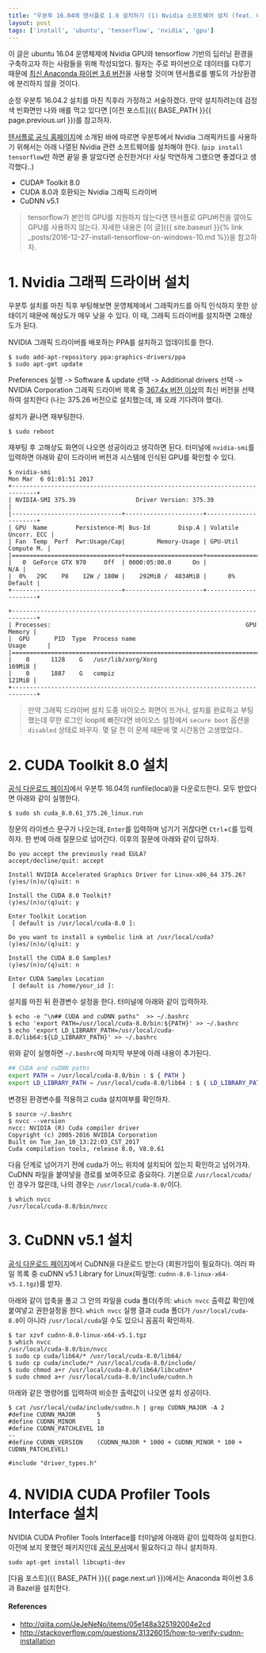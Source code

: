```yaml
---
title: "우분투 16.04에 텐서플로 1.0 설치하기 (1) Nvidia 소프트웨어 설치 (feat. GTX 970)"
layout: post
tags: ['install', 'ubuntu', 'tensorflow', 'nvidia', 'gpu']
---
```


이 글은 ubuntu 16.04 운영체제에 Nvidia GPU와 tensorflow 기반의 딥러닝 환경을 구축하고자 하는 사람들을 위해 작성되었다. 필자는 주로 파이썬으로 데이터를 다루기 때문에 [최신 Anaconda 파이썬 3.6 버전](https://www.continuum.io/downloads)을 사용할 것이며 텐서플로를 별도의 가상환경에 분리하지 않을 것이다.

순정 우분투 16.04.2 설치를 마친 직후라 가정하고 서술하겠다. 만약 설치하려는데 검정색 빈화면만 나와 애를 먹고 있다면 [이전 포스트]({{ BASE_PATH }}{{ page.previous.url }})를 참고하자.

[텐서플로 공식 홈페이지](https://www.tensorflow.org/install/install_linux#nvidia_requirements_to_run_tensorflow_with_gpu_support)에 소개된 바에 따르면 우분투에서 Nvidia 그래픽카드를 사용하기 위해서는 아래 나열된 Nvidia 관련 소프트웨어를 설치해야 한다. (`pip install tensorflow`만 하면 끝일 줄 알았다면 순진한거다! 사실 막연하게 그랬으면 좋겠다고 생각했다..) 

- CUDA® Toolkit 8.0
- CUDA 8.0과 호환되는 Nvidia 그래픽 드라이버
- CuDNN v5.1

> tensorflow가 본인의 GPU를 지원하지 않는다면 텐서플로 GPU버전을 깔아도 GPU를 사용하지 않는다. 자세한 내용은 [이 글]({{ site.baseurl }}{% link _posts/2016-12-27-install-tensorflow-on-windows-10.md %})을 참고하자.

# 1. Nvidia 그래픽 드라이버 설치

우분투 설치를 마친 직후 부팅해보면 운영체제에서 그래픽카드를 아직 인식하지 못한 상태이기 때문에 해상도가 매우 낮을 수 있다. 이 때, 그래픽 드라이버를 설치하면 고해상도가 된다.

NVIDIA 그래픽 드라이버를 배포하는 PPA를 설치하고 업데이트를 한다.

```terminal
$ sudo add-apt-repository ppa:graphics-drivers/ppa
$ sudo apt-get update
```

Preferences 실행 -> Software & update 선택 ->  Additional drivers 선택 -> NVIDIA Corporation 그래픽 드라이버 목록 중 [367.4x 버전 이상](http://stackoverflow.com/questions/30820513/what-is-version-of-cuda-for-nvidia-304-125/30820690)의 최신 버전을 선택하여 설치한다 (나는 375.26 버전으로 설치했는데, 꽤 오래 기다려야 했다). 

설치가 끝나면 재부팅한다.

```terminal
$ sudo reboot
```

재부팅 후 고해상도 화면이 나오면 성공이라고 생각하면 된다. 터미널에 `nvidia-smi`를 입력하면 아래와 같이 드라이버 버전과 시스템에 인식된 GPU를 확인할 수 있다.

```terminal
$ nvidia-smi
Mon Mar  6 01:01:51 2017
+-----------------------------------------------------------------------------+
| NVIDIA-SMI 375.39                 Driver Version: 375.39                    |
|-------------------------------+----------------------+----------------------+
| GPU  Name        Persistence-M| Bus-Id        Disp.A | Volatile Uncorr. ECC |
| Fan  Temp  Perf  Pwr:Usage/Cap|         Memory-Usage | GPU-Util  Compute M. |
|===============================+======================+======================|
|   0  GeForce GTX 970     Off  | 0000:05:00.0      On |                  N/A |
|  0%   29C    P8    12W / 180W |    292MiB /  4034MiB |      0%      Default |
+-------------------------------+----------------------+----------------------+
                                                                               
+-----------------------------------------------------------------------------+
| Processes:                                                       GPU Memory |
|  GPU       PID  Type  Process name                               Usage      |
|=============================================================================|
|    0      1128    G   /usr/lib/xorg/Xorg                             169MiB |
|    0      1887    G   compiz                                         121MiB |
+-----------------------------------------------------------------------------+
```

> 만약 그래픽 드라이버 설치 도중 바이오스 화면이 뜨거나, 설치를 완료하고 부팅했는데 무한 로그인 loop에 빠진다면 바이오스 설정에서 `secure boot` 옵션을 `disabled` 상태로 바꾸자. 몇 달 전 이 문제 때문에 몇 시간동안 고생했었다..


# 2. CUDA Toolkit 8.0 설치

[공식 다운로드 페이지](https://developer.nvidia.com/cuda-downloads)에서 우분투 16.04의 runfile(local)을 다운로드한다. 모두 받았다면 아래와 같이 실행한다.

```terminal
$ sudo sh cuda_8.0.61_375.26_linux.run
```

장문의 라이센스 문구가 나오는데, `Enter`를 입력하며 넘기기 귀찮다면 `Ctrl`+`C`를 입력하자. 한 번에 아래 질문으로 넘어간다. 이후의 질문에 아래와 같이 답하자.

```terminal
Do you accept the previously read EULA?
accept/decline/quit: accept

Install NVIDIA Accelerated Graphics Driver for Linux-x86_64 375.26?
(y)es/(n)o/(q)uit: n

Install the CUDA 8.0 Toolkit?  
(y)es/(n)o/(q)uit: y

Enter Toolkit Location  
 [ default is /usr/local/cuda-8.0 ]: 

Do you want to install a symbolic link at /usr/local/cuda?  
(y)es/(n)o/(q)uit: y

Install the CUDA 8.0 Samples?  
(y)es/(n)o/(q)uit: n

Enter CUDA Samples Location  
 [ default is /home/your_id ]: 
```

설치를 마친 뒤 환경변수 설정을 한다. 터미널에 아래와 같이 입력하자.

```terminal
$ echo -e "\n## CUDA and cuDNN paths"  >> ~/.bashrc
$ echo 'export PATH=/usr/local/cuda-8.0/bin:${PATH}' >> ~/.bashrc
$ echo 'export LD_LIBRARY_PATH=/usr/local/cuda-8.0/lib64:${LD_LIBRARY_PATH}' >> ~/.bashrc
```

위와 같이 실행하면 `~/.bashrc`에 마지막 부분에 아래 내용이 추가된다.

```bash
## CUDA and cuDNN paths 
export PATH = /usr/local/cuda-8.0/bin : $ { PATH } 
export LD_LIBRARY_PATH = /usr/local/cuda-8.0/lib64 : $ { LD_LIBRARY_PATH }
```

변경된 환경변수를 적용하고 cuda 설치여부를 확인하자.

```terminal
$ source ~/.bashrc
$ nvcc --version
nvcc: NVIDIA (R) Cuda compiler driver
Copyright (c) 2005-2016 NVIDIA Corporation
Built on Tue_Jan_10_13:22:03_CST_2017
Cuda compilation tools, release 8.0, V8.0.61
```

다음 단계로 넘어가기 전에 cuda가 어느 위치에 설치되어 있는지 확인하고 넘어가자. CuDNN 파일을 붙여넣을 경로를 보여주므로 중요하다. 기본으로 `/usr/local/cuda/`인 경우가 많은데, 나의 경우는 `/usr/local/cuda-8.0/`이다.

```terminal
$ which nvcc
/usr/local/cuda-8.0/bin/nvcc
```


# 3. CuDNN v5.1 설치

[공식 다운로드 페이지](https://developer.nvidia.com/rdp/cudnn-download)에서 CuDNN을 다운로드 받는다 (회원가입이 필요하다). 여러 파일 목록 중 cuDNN v5.1 Library for Linux(파일명: `cudnn-8.0-linux-x64-v5.1.tgz`)를 받자.

아래와 같이 압축을 풀고 그 안의 파일을 cuda 폴더(주의: `which nvcc` 출력값 확인)에 붙여넣고 권한설정을 한다. `which nvcc` 실행 결과 cuda 폴더가 `/usr/local/cuda-8.0`이 아니라 `/usr/local/cuda`일 수도 있으니 꼼꼼히 확인하자.

```terminal
$ tar xzvf cudnn-8.0-linux-x64-v5.1.tgz
$ which nvcc
/usr/local/cuda-8.0/bin/nvcc
$ sudo cp cuda/lib64/* /usr/local/cuda-8.0/lib64/
$ sudo cp cuda/include/* /usr/local/cuda-8.0/include/
$ sudo chmod a+r /usr/local/cuda-8.0/lib64/libcudnn*
$ sudo chmod a+r /usr/local/cuda-8.0/include/cudnn.h
```

아래와 같은 명령어를 입력하여 비슷한 출력값이 나오면 설치 성공이다.

```terminal
$ cat /usr/local/cuda/include/cudnn.h | grep CUDNN_MAJOR -A 2  
#define CUDNN_MAJOR      5
#define CUDNN_MINOR      1
#define CUDNN_PATCHLEVEL 10
--
#define CUDNN_VERSION    (CUDNN_MAJOR * 1000 + CUDNN_MINOR * 100 + CUDNN_PATCHLEVEL)

#include "driver_types.h"
```

# 4. NVIDIA CUDA Profiler Tools Interface 설치

NVIDIA CUDA Profiler Tools Interface를 터미널에 아래와 같이 입력하여 설치한다. 이전에 보지 못했던 패키지인데 [공식 문서](https://www.tensorflow.org/install/install_linux#nvidia_requirements_to_run_tensorflow_with_gpu_support)에서 필요하다고 하니 설치하자.

```terminal
sudo apt-get install libcupti-dev
```

[다음 포스트]({{ BASE_PATH }}{{ page.next.url }})에서는 Anaconda 파이썬 3.6과 Bazel을 설치한다.

#### References

- <http://qiita.com/JeJeNeNo/items/05e148a325192004e2cd>
- <http://stackoverflow.com/questions/31326015/how-to-verify-cudnn-installation>